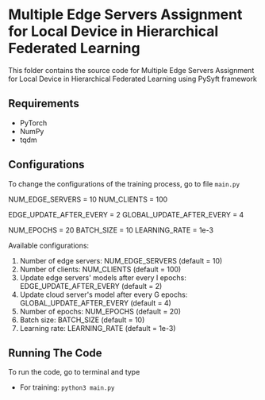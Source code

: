 # Multiple Edge Servers Assignment for Local Device in Hierarchical Federated Learning

This folder contains the source code for Multiple Edge Servers Assignment for Local Device in Hierarchical Federated Learning using PySyft framework

## Requirements
* PyTorch
* NumPy
* tqdm


## Configurations
To change the configurations of the training process, go to file ```main.py```

NUM_EDGE_SERVERS = 10
NUM_CLIENTS = 100

EDGE_UPDATE_AFTER_EVERY = 2
GLOBAL_UPDATE_AFTER_EVERY = 4

NUM_EPOCHS = 20
BATCH_SIZE = 10
LEARNING_RATE = 1e-3

Available configurations:
1. Number of edge servers: NUM_EDGE_SERVERS (default = 10)
2. Number of clients: NUM_CLIENTS (default = 100)
3. Update edge servers' models after every I epochs: EDGE_UPDATE_AFTER_EVERY (default = 2)
4. Update cloud server's model after every G epochs: GLOBAL_UPDATE_AFTER_EVERY (default = 4)
5. Number of epochs: NUM_EPOCHS (default = 20)
6. Batch size: BATCH_SIZE (default = 10)
7. Learning rate: LEARNING_RATE (default = 1e-3)


## Running The Code
To run the code, go to terminal and type 
* For training: ```python3 main.py``` 
